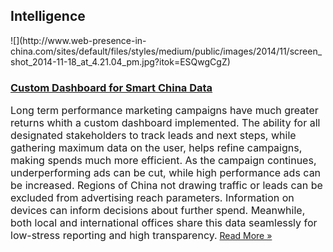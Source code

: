 ## Intelligence
 <div class="intelligence-items"> <article class="intelligence-item"> ![](http://www.web-presence-in-china.com/sites/default/files/styles/medium/public/images/2014/11/screen_shot_2014-11-18_at_4.21.04_pm.jpg?itok=ESQwgCgZ) <div class="intelligence-item-content"> 

### [Custom Dashboard for Smart China Data](http://www.chinadigitalreview.com/guides/how-to/expanding-into-china-3-steps-for-the-sme/ "Custom Dashboard for Smart China Data")

<span style="font-size: medium;">Long term performance marketing campaigns have much greater returns whith a custom dashboard implemented. The ability for all designated stakeholders to track leads and next steps, while gathering maximum data on the user, helps refine campaigns, making spends much more efficient. As the campaign continues, underperforming ads can be cut, while high performance ads can be increased. Regions of China not drawing traffic or leads can be excluded from advertising reach parameters. Information on devices can inform decisions about further spend. Meanwhile, both local and international offices share this data seamlessly for low-stress reporting and high transparency.</span>
 [Read More &#xBB;](http://www.chinadigitalreview.com/guides/how-to/expanding-into-china-3-steps-for-the-sme/ "Custom Dashboard for Smart China Data") </div> </article> </div>